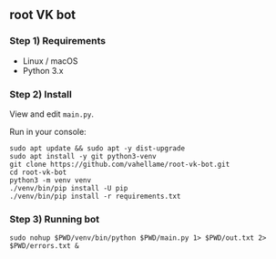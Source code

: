 ## root VK bot

### Step 1) Requirements

- Linux / macOS
- Python 3.x

### Step 2) Install

View and edit `main.py`.

Run in your console:

```
sudo apt update && sudo apt -y dist-upgrade
sudo apt install -y git python3-venv
git clone https://github.com/vahellame/root-vk-bot.git
cd root-vk-bot
python3 -m venv venv
./venv/bin/pip install -U pip
./venv/bin/pip install -r requirements.txt
```

### Step 3) Running bot

```
sudo nohup $PWD/venv/bin/python $PWD/main.py 1> $PWD/out.txt 2> $PWD/errors.txt &
```
